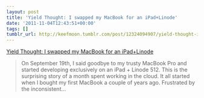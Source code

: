 ```yaml
---
layout: post
title: 'Yield Thought: I swapped my MacBook for an iPad+Linode'
date: '2011-11-04T12:43:51+00:00'
tags: []
tumblr_url: http://keefmoon.tumblr.com/post/12324094907/yield-thought-i-swapped-my-macbook-for-an
---
```

[Yield Thought: I swapped my MacBook for an iPad+Linode](http://yieldthought.com/post/12239282034/swapped-my-macbook-for-an-ipad)

> On September 19th, I said goodbye to my trusty MacBook Pro and started developing exclusively on an iPad + Linode 512. This is the surprising story of a month spent working in the cloud.
It all started when I bought my first MacBook a couple of years ago. Frustrated by the inconsistent…
